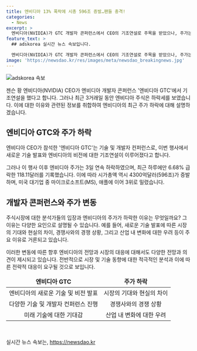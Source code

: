 ```yaml
---
title: 엔비디아 13% 폭락에 시총 596조 증발…팬들 충격!
categories:
  - News
excerpt: >
  엔비디아(NVIDIA)가 GTC 개발자 콘퍼런스에서 CEO의 기조연설로 주목을 받았으나, 주가는 3일 연속 하락했다. 뉴욕증시에서 전거래일보다 6.68% 하락한 118.11달러를 기록했고, 시총은 4300억달러(596조) 증발하여 2조9050억달러가 되었다. 그로 인해 엔비디아는 미국 대기업 중 MS, 애플에 이어 3위에 해당한다.
feature_text: >
  ## adskorea 실시간 뉴스 속보입니다.

  엔비디아(NVIDIA)가 GTC 개발자 콘퍼런스에서 CEO의 기조연설로 주목을 받았으나, 주가는 3일 연속 하락했다. 뉴욕증시에서 전거래일보다 6.68% 하락한 118.11달러를 기록했고, 시총은 4300억달러(596조) 증발하여 2조9050억달러가 되었다. 그로 인해 엔비디아는 미국 대기업 중 MS, 애플에 이어 3위에 해당한다.
image: 'https://newsdao.kr/res/images/meta/newsdao_breakingnews.jpg'
---
```


<p><img src="https://newsdao.kr/res/images/meta/newsdao_breakingnews.jpg" alt="adskorea 속보" /></p>

<p>젠슨 황 엔비디아(NVIDIA) CEO가 엔비디아 개발자 콘퍼런스 '엔비디아 GTC'에서 기조연설을 했다고 합니다. 그러나 최근 3거래일 동안 엔비디아 주식은 하락세를 보였습니다. 이에 대한 이유와 관련된 정보를 취합하여 엔비디아의 최근 주가 하락에 대해 설명하겠습니다. </p>

<h2 data-ke-size="size26">엔비디아 GTC와 주가 하락</h2>

<p data-ke-size="size16">엔비디아 CEO가 참석한 '엔비디아 GTC'는 기술 및 개발자 컨퍼런스로, 이번 행사에서 새로운 기술 발표와 엔비디아의 비전에 대한 기조연설이 이루어졌다고 합니다.</p>

<p data-ke-size="size16">그러나 이 행사 이후 엔비디아 주가는 3일 연속 하락하였으며, 최근 하루에만 6.68% 급락한 118.11달러를 기록했습니다. 이에 따라 시가총액 역시 4300억달러(596조)가 증발하며, 미국 대기업 중 마이크로소프트(MS), 애플에 이어 3위로 밀렸습니다.</p>

<h2 data-ke-size="size26">개발자 콘퍼런스와 주가 변동</h2>

<p data-ke-size="size16">주식시장에 대한 분석가들의 입장과 엔비디아의 주가가 하락한 이유는 무엇일까요? 그 이유는 다양한 요인으로 설명될 수 있습니다. 예를 들어, 새로운 기술 발표에 따른 시장의 기대와 현실의 차이, 경쟁사와의 경쟁 상황, 그리고 산업 내 변화에 대한 우려 등이 주요 이유로 거론되고 있습니다.</p>

<p data-ke-size="size16">이러한 변동에 따른 향후 엔비디아의 전망과 시장의 대응에 대해서도 다양한 전망과 의견이 제시되고 있습니다. 전반적으로 시장 및 기술 동향에 대한 적극적인 분석과 이에 따른 전략적 대응이 요구될 것으로 보입니다.</p>

<table>
<thead>
<tr>
<td style="text-align: center; height: 17px;"><b>엔비디아 GTC</b></td>
<td style="text-align: center; height: 17px;"><b>주가 하락</b></td>
</tr>
</thead>
<tbody>
<tr>
<td style="text-align: center; height: 17px;">엔비디아의 새로운 기술 및 비전 발표</td>
<td style="text-align: center; height: 17px;">시장의 기대와 현실의 차이</td>
</tr>
<tr>
<td style="text-align: center; height: 17px;">다양한 기술 및 개발자 컨퍼런스 진행</td>
<td style="text-align: center; height: 17px;">경쟁사와의 경쟁 상황</td>
</tr>
<tr>
<td style="text-align: center; height: 17px;">미래 기술에 대한 기대감</td>
<td style="text-align: center; height: 17px;">산업 내 변화에 대한 우려</td>
</tr>
</tbody>
</table>

<p data-ke-size="size16">&nbsp;</p>
실시간 뉴스 속보는, <a href="https://newsdao.kr" rel="dofollow">https://newsdao.kr</a>



